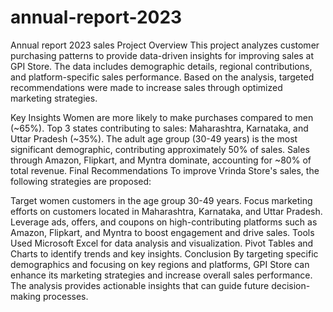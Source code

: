 # annual-report-2023
Annual report 2023 sales
Project Overview
This project analyzes customer purchasing patterns to provide data-driven insights for improving sales at GPI Store. The data includes demographic details, regional contributions, and platform-specific sales performance. Based on the analysis, targeted recommendations were made to increase sales through optimized marketing strategies.

Key Insights
Women are more likely to make purchases compared to men (~65%).
Top 3 states contributing to sales: Maharashtra, Karnataka, and Uttar Pradesh (~35%).
The adult age group (30-49 years) is the most significant demographic, contributing approximately 50% of sales.
Sales through Amazon, Flipkart, and Myntra dominate, accounting for ~80% of total revenue.
Final Recommendations
To improve Vrinda Store's sales, the following strategies are proposed:

Target women customers in the age group 30-49 years.
Focus marketing efforts on customers located in Maharashtra, Karnataka, and Uttar Pradesh.
Leverage ads, offers, and coupons on high-contributing platforms such as Amazon, Flipkart, and Myntra to boost engagement and drive sales.
Tools Used
Microsoft Excel for data analysis and visualization.
Pivot Tables and Charts to identify trends and key insights.
Conclusion
By targeting specific demographics and focusing on key regions and platforms, GPI Store can enhance its marketing strategies and increase overall sales performance. The analysis provides actionable insights that can guide future decision-making processes.
